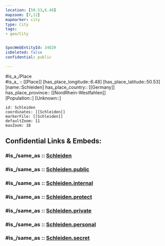 ```yaml
---
location: [50.53,6.48] 
mapzoom: [7,12] 
mapmarker: city 
type: City
tags:
- geo/City


SpocWebEntityId: 34029
isDeleted: false
confidential: public

---
```

#is_a_/Place  
#is_a_ :: [[Place]] 
[has_place_longitude::6.48] 
[has_place_latitude::50.53] 
[name::Schleiden] 
has_place_country:: [[Germany]]  
has_place_province:: [[NordRhein-Westfahlen]]  
[Population::] 
[Unknown::] 


```leaflet
id: Schleiden
coordinates: [[Schleiden]] 
markerFile: [[Schleiden]] 
defaultZoom: 11 
maxZoom: 18
```


## Confidential Links & Embeds: 

### #is_/same_as :: [Schleiden](/_Standards/Earth/Continent/Europe/Europe~Central/Germany/Germany~West/Nordrhein-Westfalen/counties~NW/Euskirchen/cities~Euskirchen/Schleiden.md) 

### #is_/same_as :: [Schleiden.public](/_public/Earth/Continent/Europe/Europe~Central/Germany/Germany~West/Nordrhein-Westfalen/counties~NW/Euskirchen/cities~Euskirchen/Schleiden.public.md) 

### #is_/same_as :: [Schleiden.internal](/_internal/Earth/Continent/Europe/Europe~Central/Germany/Germany~West/Nordrhein-Westfalen/counties~NW/Euskirchen/cities~Euskirchen/Schleiden.internal.md) 

### #is_/same_as :: [Schleiden.protect](/_protect/Earth/Continent/Europe/Europe~Central/Germany/Germany~West/Nordrhein-Westfalen/counties~NW/Euskirchen/cities~Euskirchen/Schleiden.protect.md) 

### #is_/same_as :: [Schleiden.private](/_private/Earth/Continent/Europe/Europe~Central/Germany/Germany~West/Nordrhein-Westfalen/counties~NW/Euskirchen/cities~Euskirchen/Schleiden.private.md) 

### #is_/same_as :: [Schleiden.personal](/_personal/Earth/Continent/Europe/Europe~Central/Germany/Germany~West/Nordrhein-Westfalen/counties~NW/Euskirchen/cities~Euskirchen/Schleiden.personal.md) 

### #is_/same_as :: [Schleiden.secret](/_secret/Earth/Continent/Europe/Europe~Central/Germany/Germany~West/Nordrhein-Westfalen/counties~NW/Euskirchen/cities~Euskirchen/Schleiden.secret.md)

